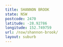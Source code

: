 ```yaml
---
title: SHANNON BROOK
state: NSW
postcode: 2470
latitude: -28.92786
longitude: 152.749759
url: /nsw/shannon-brook/
layout: suburb
---
```


